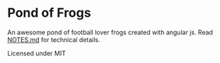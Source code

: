 # Pond of Frogs

An awesome pond of football lover frogs created with angular js. Read [NOTES.md](https://github.com/p0o/Pond-Of-Frogs/blob/master/src/NOTES.md) for technical details.

Licensed under MIT